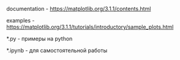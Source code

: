 documentation - https://matplotlib.org/3.1.1/contents.html

examples - https://matplotlib.org/3.1.1/tutorials/introductory/sample_plots.html

*.py - примеры на python

*.ipynb - для самостоятельной работы
